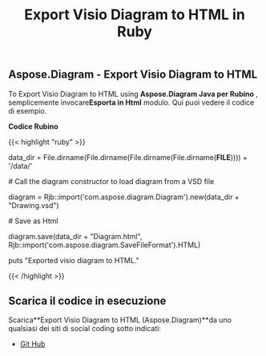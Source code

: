 ﻿---
title: Export Visio Diagram to HTML in Ruby
type: docs
weight: 20
url: /it/java/export-visio-diagram-to-html-in-ruby/
---
## **Aspose.Diagram - Export Visio Diagram to HTML**
To Export Visio Diagram to HTML using **Aspose.Diagram Java per Rubino** , semplicemente invocare**Esporta in Html** modulo. Qui puoi vedere il codice di esempio.

**Codice Rubino**

{{< highlight "ruby" >}}

 data_dir = File.dirname(File.dirname(File.dirname(File.dirname(__FILE__)))) + '/data/'

\# Call the diagram constructor to load diagram from a VSD file

diagram = Rjb::import('com.aspose.diagram.Diagram').new(data_dir + "Drawing.vsd")

\# Save as Html

diagram.save(data_dir + "Diagram.html", Rjb::import('com.aspose.diagram.SaveFileFormat').HTML)

puts "Exported visio diagram to HTML."

{{< /highlight >}}
## **Scarica il codice in esecuzione**
 Scarica**Export Visio Diagram to HTML (Aspose.Diagram)**da uno qualsiasi dei siti di social coding sotto indicati:

- [Git Hub](https://github.com/asposediagram/Aspose.Diagram-for-Java/blob/master/Plugins/Aspose_Diagram_Java_for_Ruby/lib/asposediagramjava/Export/exporttohtml.rb)
